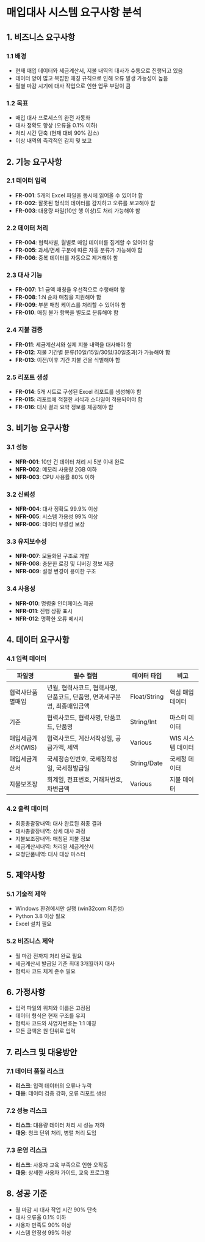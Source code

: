 # 매입대사 시스템 요구사항 분석

## 1. 비즈니스 요구사항

### 1.1 배경
- 현재 매입 데이터와 세금계산서, 지불 내역의 대사가 수동으로 진행되고 있음
- 데이터 양이 많고 복잡한 매칭 규칙으로 인해 오류 발생 가능성이 높음
- 월별 마감 시기에 대사 작업으로 인한 업무 부담이 큼

### 1.2 목표
- 매입 대사 프로세스의 완전 자동화
- 대사 정확도 향상 (오류율 0.1% 이하)
- 처리 시간 단축 (현재 대비 90% 감소)
- 이상 내역의 즉각적인 감지 및 보고

## 2. 기능 요구사항

### 2.1 데이터 입력
- **FR-001**: 5개의 Excel 파일을 동시에 읽어올 수 있어야 함
- **FR-002**: 잘못된 형식의 데이터를 감지하고 오류를 보고해야 함
- **FR-003**: 대용량 파일(10만 행 이상)도 처리 가능해야 함

### 2.2 데이터 처리
- **FR-004**: 협력사별, 월별로 매입 데이터를 집계할 수 있어야 함
- **FR-005**: 과세/면세 구분에 따른 자동 분류가 가능해야 함
- **FR-006**: 중복 데이터를 자동으로 제거해야 함

### 2.3 대사 기능
- **FR-007**: 1:1 금액 매칭을 우선적으로 수행해야 함
- **FR-008**: 1:N 순차 매칭을 지원해야 함
- **FR-009**: 부분 매칭 케이스를 처리할 수 있어야 함
- **FR-010**: 매칭 불가 항목을 별도로 분류해야 함

### 2.4 지불 검증
- **FR-011**: 세금계산서와 실제 지불 내역을 대사해야 함
- **FR-012**: 지불 기간별 분류(10일/15일/30일/30일초과)가 가능해야 함
- **FR-013**: 이전/이후 기간 지불 건을 식별해야 함

### 2.5 리포트 생성
- **FR-014**: 5개 시트로 구성된 Excel 리포트를 생성해야 함
- **FR-015**: 리포트에 적절한 서식과 스타일이 적용되어야 함
- **FR-016**: 대사 결과 요약 정보를 제공해야 함

## 3. 비기능 요구사항

### 3.1 성능
- **NFR-001**: 10만 건 데이터 처리 시 5분 이내 완료
- **NFR-002**: 메모리 사용량 2GB 이하
- **NFR-003**: CPU 사용률 80% 이하

### 3.2 신뢰성
- **NFR-004**: 대사 정확도 99.9% 이상
- **NFR-005**: 시스템 가용성 99% 이상
- **NFR-006**: 데이터 무결성 보장

### 3.3 유지보수성
- **NFR-007**: 모듈화된 구조로 개발
- **NFR-008**: 충분한 로깅 및 디버깅 정보 제공
- **NFR-009**: 설정 변경이 용이한 구조

### 3.4 사용성
- **NFR-010**: 명령줄 인터페이스 제공
- **NFR-011**: 진행 상황 표시
- **NFR-012**: 명확한 오류 메시지

## 4. 데이터 요구사항

### 4.1 입력 데이터
| 파일명 | 필수 컬럼 | 데이터 타입 | 비고 |
|--------|----------|------------|------|
| 협력사단품별매입 | 년월, 협력사코드, 협력사명, 단품코드, 단품명, 면과세구분명, 최종매입금액 | Float/String | 핵심 매입 데이터 |
| 기준 | 협력사코드, 협력사명, 단품코드, 단품명 | String/Int | 마스터 데이터 |
| 매입세금계산서(WIS) | 협력사코드, 계산서작성일, 공급가액, 세액 | Various | WIS 시스템 데이터 |
| 매입세금계산서 | 국세청승인번호, 국세청작성일, 국세청발급일 | String/Date | 국세청 데이터 |
| 지불보조장 | 회계일, 전표번호, 거래처번호, 차변금액 | Various | 지불 데이터 |

### 4.2 출력 데이터
- 최종총괄장내역: 대사 완료된 최종 결과
- 대사총괄장내역: 상세 대사 과정
- 지불보조장내역: 매칭된 지불 정보
- 세금계산서내역: 처리된 세금계산서
- 요청단품내역: 대사 대상 마스터

## 5. 제약사항

### 5.1 기술적 제약
- Windows 환경에서만 실행 (win32com 의존성)
- Python 3.8 이상 필요
- Excel 설치 필요

### 5.2 비즈니스 제약
- 월 마감 전까지 처리 완료 필요
- 세금계산서 발급일 기준 최대 3개월까지 대사
- 협력사 코드 체계 준수 필요

## 6. 가정사항

- 입력 파일의 위치와 이름은 고정됨
- 데이터 형식은 현재 구조를 유지
- 협력사 코드와 사업자번호는 1:1 매칭
- 모든 금액은 원 단위로 입력

## 7. 리스크 및 대응방안

### 7.1 데이터 품질 리스크
- **리스크**: 입력 데이터의 오류나 누락
- **대응**: 데이터 검증 강화, 오류 리포트 생성

### 7.2 성능 리스크
- **리스크**: 대용량 데이터 처리 시 성능 저하
- **대응**: 청크 단위 처리, 병렬 처리 도입

### 7.3 운영 리스크
- **리스크**: 사용자 교육 부족으로 인한 오작동
- **대응**: 상세한 사용자 가이드, 교육 프로그램

## 8. 성공 기준

- 월 마감 시 대사 작업 시간 90% 단축
- 대사 오류율 0.1% 이하
- 사용자 만족도 90% 이상
- 시스템 안정성 99% 이상
